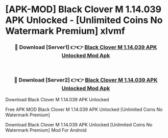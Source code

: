# [APK-MOD] Black Clover M 1.14.039 APK Unlocked - [Unlimited Coins No Watermark Premium] xlvmf



<div align="center">
<h3>🔴 Download [Server1] 👉👉 <a href="https://momento.my/?title=Black_Clover_M_1.14.039_APK_Unlocked">Black Clover M 1.14.039 APK Unlocked Mod Apk</a></h3><br>

<h3>🔴 Download [Server2] 👉👉 <a href="https://momento.my/?title=Black_Clover_M_1.14.039_APK_Unlocked">Black Clover M 1.14.039 APK Unlocked Mod Apk</a></h3>
</div>



Download Black Clover M 1.14.039 APK Unlocked 

Free APK MOD Black Clover M 1.14.039 APK Unlocked [Unlimited Coins No Watermark Premium]

Download Black Clover M 1.14.039 APK Unlocked [Unlimited Coins No Watermark Premium] Mod For Android
